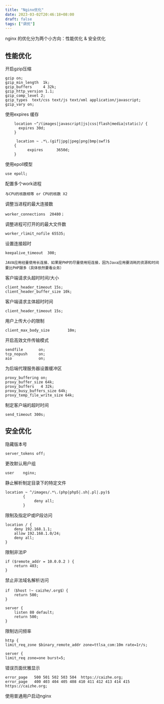 ```yaml
---
title: "Nginx优化"
date: 2023-03-02T20:46:18+08:00
draft: false
tags: ["调优"]
---
```


nginx 的优化分为两个小方向：性能优化 & 安全优化

## 性能优化

开启gzip压缩

    gzip on;
    gzip_min_length  1k;
    gzip_buffers     4 32k;
    gzip_http_version 1.1;
    gzip_comp_level 2;
    gzip_types  text/css text/js text/xml application/javascript;
    gzip_vary on;

使用expires 缓存

        location ~^/(images|javascript|js|css|flash|media|static)/ {
          expires 30d;
        }
    
    	 location ~ .*\.(gif|jpg|jpeg|png|bmp|swf)$
    	{
    	      expires      3650d;
    	}


使用epoll模型

	use epoll;

配置多个work进程

	与CPU的核数相等 or CPU的核数 X2

调整当进程的最大连接数

	worker_connections  20480；

调整进程可打开的的最大文件数

	worker_rlimit_nofile 65535;

设置连接超时

	keepalive_timeout  300;
	
	JAVA应用经量使用长连接、如果是PHP的尽量使用短连接，因为Java应用要消耗的资源和时间要比PHP跟多（具体依然要看业务）

客户端请求头超时时间/大小

	client_header_timeout 15s;	
	client_header_buffer_size 10k;

客户端请求主体超时时间

	client_header_timeout 15s;

用户上传大小的限制

	client_max_body_size        10m;

开启高效文件传输模式

	sendfile       on;
	tcp_nopush     on;
	aio            on;

为后端代理服务器设置缓冲区

	proxy_buffering on;
	proxy_buffer_size 64k;
	proxy_buffers   4 32k;
	proxy_busy_buffers_size 64k;
	proxy_temp_file_write_size 64k;

制定客户端的超时时间

	send_timeout 300s;

## 安全优化

隐藏版本号

	server_tokens off;

更改默认用户组

	user    nginx;

静止解析制定目录下的特定文件

	location ~ ^/images/.*\.(php|php5|.sh|.pl|.py)$ 
	        { 
	     		 deny all; 
	        } 

限制及指定IP或IP段访问

	location / { 
		deny 192.168.1.1; 
		allow 192.168.1.0/24; 
		deny all; 
	}

限制非法IP
	
	if ($remote_addr = 10.0.0.2 ) {
		return 403;
	}

禁止非法域名解析访问

	if （$host !~ caizhe/.org$）{
		return 500;
	}
	
	server {
	    listen 80 default;
	    return 500;
	}

限制访问频率

	http {	
	limit_req_zone $binary_remote_addr zone=ttlsa_com:10m rate=1r/s;
	
	server {
	limit_req zone=one burst=5;

错误页面优雅显示
	
	error_page   500 501 502 503 504  https://caizhe.org;
	error_page 	 400 403 404 405 408 410 411 412 413 414 415 https://caizhe.org;

使用普通用户启动nginx